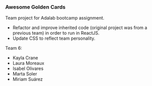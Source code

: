 ### Awesome Golden Cards

Team project for Adalab bootcamp assignment.

- Refactor and improve inherited code (original project was from a previous team) in order to run in ReactJS.
- Update CSS to reflect team personality.

Team 6:

- Kayla Crane
- Laura Moreaux
- Isabel Olivares
- Marta Soler
- Miriam Suárez
